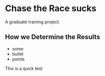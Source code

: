 Chase the Race sucks
==============

A graduate training project.

How we Determine the Results
----------------------------

* some
* bullet
* points

This is a quick test
